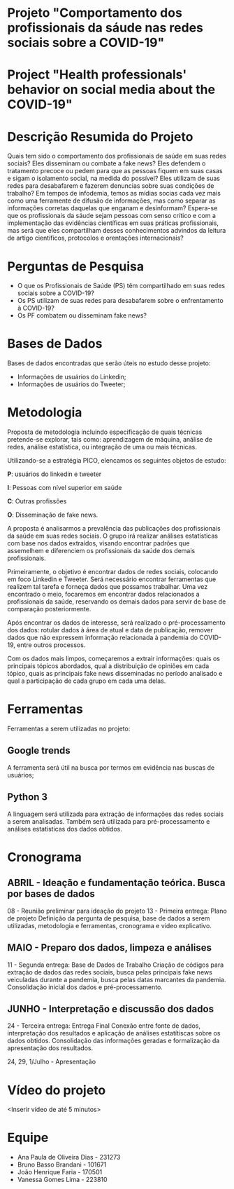 # Projeto "Comportamento dos profissionais da sáude nas redes sociais sobre a COVID-19"
# Project "Health professionals' behavior on social media about the COVID-19"
# Descrição Resumida do Projeto
Quais tem sido o comportamento dos profissionais de saúde em suas redes sociais? Eles disseminam ou combate a fake news? Eles defendem o tratamento precoce ou pedem para que as pessoas fiquem em suas casas e sigam o isolamento social, na medida do possível? Eles utilizam de suas redes para desabafarem e fazerem denuncias sobre suas condições de trabalho? Em tempos de infodemia, temos as mídias socias cada vez mais como uma ferramente de difusão de informações, mas como separar as informações corretas daquelas que enganam e desinformam? Espera-se que os profissionais da sáude sejam pessoas com senso crítico e com a implementação das evidências científicas em suas práticas profissionais, mas será que eles compartilham desses conhecimentos advindos da leitura de artigo científicos, protocolos e orentações internacionais?

# Perguntas de Pesquisa
* O que os Profissionais de Saúde (PS) têm compartilhado em suas redes sociais sobre a COVID-19? 
* Os PS utilizam de suas redes para desabafarem sobre o enfrentamento à COVID-19? 
* Os PF combatem ou disseminam fake news?

# Bases de Dados
Bases de dados encontradas que serão úteis no estudo desse projeto:

* Informações de usuários do Linkedin;
* Informações de usuários do Tweeter;


# Metodologia
Proposta de metodologia incluindo especificação de quais técnicas pretende-se explorar, tais como: aprendizagem de máquina, análise de redes, análise estatística, ou integração de uma ou mais técnicas.

Utilizando-se a estratégia PICO, elencamos os seguintes objetos de estudo:

**P**: usuários do linkedin e tweeter

**I**: Pessoas com nível superior em saúde 

**C**: Outras profissões  

**O**: Disseminação de fake news.

A proposta é analisarmos a prevalência das publicações dos profissionais da saúde em suas redes sociais. O grupo irá realizar análises estatísticas com base nos dados extraídos, visando encontrar padrões que assemelhem e diferenciem os profissionais da saúde dos demais profissionais.

Primeiramente, o objetivo é encontrar dados de redes sociais, colocando em foco Linkedin e Tweeter. Será necessário encontrar ferramentas que realizem tal tarefa e forneça dados que possamos trabalhar. Uma vez encontrado o meio, focaremos em encontrar dados relacionados a profissionais da saúde, reservando os demais dados para servir de base de comparação posteriormente.

Após encontrar os dados de interesse, será realizado o pré-processamento dos dados: rotular dados à área de atual e data de publicação, remover dados que não expressem informação relacionada à pandemia do COVID-19, entre outros processos.

Com os dados mais limpos, começaremos a extrair informações: quais os principais tópicos abordados, qual a distribuição de opiniões em cada tópico, quais as principais fake news disseminadas no período analisado e qual a participação de cada grupo em cada uma delas.

# Ferramentas
Ferramentas a serem utilizadas no projeto:

## Google trends
  A ferramenta será útil na busca por termos em evidência nas buscas de usuários;
  
## Python 3
  A linguagem será utilizada para extração de informações das redes sociais a serem analisadas.
  Também será utilizada para pré-processamento e análises estatísticas dos dados obtidos.

# Cronograma
## ABRIL  - Ideação e fundamentação teórica. Busca por bases de dados
08 - Reunião preliminar para ideação do projeto
13 - Primeira entrega: Plano de projeto
Definição da pergunta de pesquisa, base de dados a serem utilizadas, metodologia e ferramentas, cronograma e vídeo explicativo.

## MAIO - Preparo dos dados, limpeza e análises
11 - Segunda entrega: Base de Dados de Trabalho
Criação de códigos para extração de dados das redes sociais, busca pelas principais fake news veiculadas durante a pandemia, busca pelas datas marcantes da pandemia.
Consolidação inicial dos dados e pré-processamento.

## JUNHO - Interpretação e discussão dos dados
24 - Terceira entrega: Entrega Final
Conexão entre fonte de dados, interpretação dos resultados e aplicação de análises estatítiscas sobre os dados obtidos.
Consolidação das informações geradas e formalização da apresentação dos resultados.

24, 29, 1/Julho - Apresentação

# Vídeo do projeto
<Inserir vídeo de até 5 minutos>

# Equipe
* Ana Paula de Oliveira Dias - 231273
* Bruno Basso Brandani - 101671
* João Henrique Faria - 170501
* Vanessa Gomes Lima - 223810
